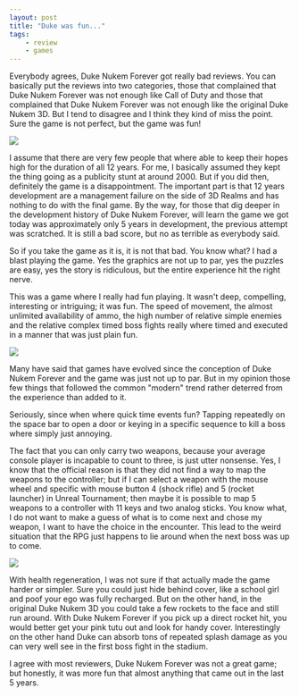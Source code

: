 ```yaml
---
layout: post
title: "Duke was fun..." 
tags:
    - review
    - games
---
```


Everybody agrees, Duke Nukem Forever got really bad reviews. You can
basically put the reviews into two categories, those that complained
that Duke Nukem Forever was not enough like Call of Duty and those
that complained that Duke Nukem Forever was not enough like the 
original Duke Nukem 3D. But I tend to disagree and I think
they kind of miss the point. Sure the game is not perfect, but the 
game was fun!

<img src="/media/dnf_screen_1.jpg" />

<!--more-->

I assume that there are very few people that where able to keep 
their hopes high for the duration of all 12 years. For me, I 
basically assumed they kept the thing going as a publicity 
stunt at around 2000. But if you did then, definitely the game
is a disappointment. The important part is that 12 years development
are a management failure on the side of 3D Realms and has
nothing to do with the final game. By the way, for those
that dig deeper in the development history of Duke Nukem Forever,
will learn the game we got today was approximately only 5 years 
in development, the previous attempt was scratched. It is still
a bad score, but no as terrible as everybody said.

So if you take the game as it is, it is not that bad. You
know what? I had a blast playing the game. Yes the graphics
are not up to par, yes the puzzles are easy, yes the story
is ridiculous, but the entire experience hit the right nerve.

This was a game where I really had fun playing. It wasn't 
deep, compelling, interesting or intriguing; it was fun. 
The speed of movement, the almost unlimited availability of 
ammo, the high number of relative simple enemies and the
relative complex timed boss fights really where timed and 
executed in a manner that was just plain fun. 

<img src="/media/dnf_screen_2.jpg" />

Many have said that games have evolved since the conception
of Duke Nukem Forever and the game was just not up to par. 
But in my opinion those few things that followed the common
"modern" trend rather deterred from the experience than added
to it. 

Seriously, since when where quick time events fun? Tapping
repeatedly on the space bar to open a door or keying in a 
specific sequence to kill a boss where simply just annoying. 

The fact that you can only carry two weapons, because your
average console player is incapable to count to three,
is just utter nonsense. Yes, I know that the official reason
is that they did not find a way to map the weapons to the 
controller; but if I can select a weapon with the mouse wheel 
and specific with mouse button 4 (shock rifle) and 5 
(rocket launcher) in Unreal Tournament; then maybe it is 
possible to map 5 weapons to a controller with 11 keys and 
two analog sticks. You know what, I do not want to make
a guess of what is to come next and chose my weapon, I want
to have the choice in the encounter. This lead to the 
weird situation that the RPG just happens to lie around
when the next boss was up to come.

<img src="/media/dnf_screen_3.jpg" />

With health regeneration, I was not sure if that actually
made the game harder or simpler. Sure you could just
hide behind cover, like a school girl and poof your 
ego was fully recharged. But on the other hand, in the 
original Duke Nukem 3D you could take a few rockets to 
the face and still run around. With Duke Nukem Forever
if you pick up a direct rocket hit, you would better get
your pink tutu out and look for handy cover. Interestingly 
on the other hand Duke can absorb tons of repeated 
splash damage as you can very well see in the first
boss fight in the stadium. 

I agree with most reviewers, Duke Nukem Forever was not
a great game; but honestly, it was more fun that almost
anything that came out in the last 5 years.
